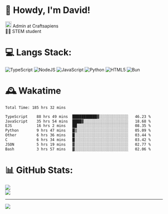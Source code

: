 # 👋 Howdy, I'm David!
<img src="https://cdn.discordapp.com/role-icons/959259258829021255/243d02ee3fbd0821de14bf13a0cde87b.webp?size=2048" height=20> Admin at Craftsapiens<br>👨‍🔬 STEM student

# 💻 Langs Stack:
![TypeScript](https://img.shields.io/badge/typescript-%23007ACC.svg?style=for-the-badge&logo=typescript&logoColor=white) ![NodeJS](https://img.shields.io/badge/node.js-6DA55F?style=for-the-badge&logo=node.js&logoColor=white) ![JavaScript](https://img.shields.io/badge/javascript-%23323330.svg?style=for-the-badge&logo=javascript&logoColor=%23F7DF1E) ![Python](https://img.shields.io/badge/python-3670A0?style=for-the-badge&logo=python&logoColor=ffdd54)  ![HTML5](https://img.shields.io/badge/html5-%23E34F26.svg?style=for-the-badge&logo=html5&logoColor=white) ![Bun](https://img.shields.io/badge/Bun-%23000000.svg?style=for-the-badge&logo=bun&logoColor=white) 

# 🕰️ Wakatime 
<!--START_SECTION:waka-->

```txt
Total Time: 185 hrs 32 mins

TypeScript    88 hrs 49 mins  ███████████▓░░░░░░░░░░░░░   46.23 %
JavaScript    35 hrs 54 mins  ████▓░░░░░░░░░░░░░░░░░░░░   18.68 %
EJS           16 hrs 2 mins   ██░░░░░░░░░░░░░░░░░░░░░░░   08.35 %
Python        9 hrs 47 mins   █▒░░░░░░░░░░░░░░░░░░░░░░░   05.09 %
Other         6 hrs 36 mins   █░░░░░░░░░░░░░░░░░░░░░░░░   03.44 %
C             6 hrs 34 mins   █░░░░░░░░░░░░░░░░░░░░░░░░   03.42 %
JSON          5 hrs 19 mins   ▓░░░░░░░░░░░░░░░░░░░░░░░░   02.77 %
Bash          3 hrs 57 mins   ▓░░░░░░░░░░░░░░░░░░░░░░░░   02.06 %
```

<!--END_SECTION:waka-->

# 📊 GitHub Stats:

![](https://github-readme-stats.vercel.app/api?username=davidcanas&theme=dark&hide_border=false&count_private=true)<br/>
![](https://github-readme-stats.vercel.app/api/top-langs/?username=davidcanas&theme=dark&hide_border=false&include_all_commits=true&count_private=true&layout=compact)

---
[![](https://visitcount.itsvg.in/api?id=davidcanas&icon=0&color=0)](https://visitcount.itsvg.in)


